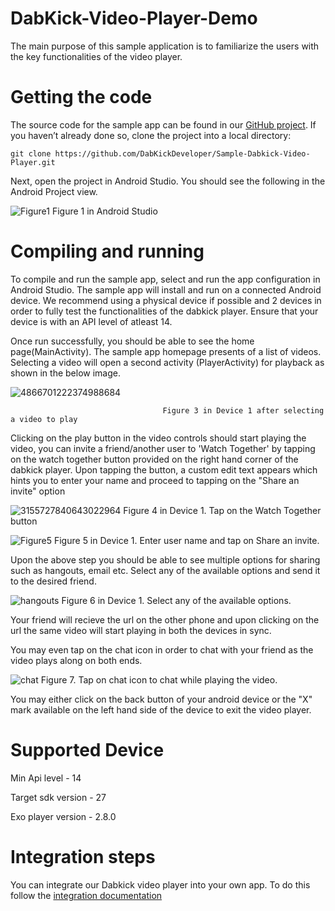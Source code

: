 # DabKick-Video-Player-Demo
The main purpose of this sample application is to familiarize the users with the key functionalities of the video player.

# Getting the code

The source code for the sample app can be found in our [GitHub project](https://github.com/DabKickDeveloper/Sample-Dabkick-Video-Player.git). If you haven’t already done so, clone the project into a local directory:

    git clone https://github.com/DabKickDeveloper/Sample-Dabkick-Video-Player.git

Next, open the project in Android Studio. You should see the following in the Android Project view.
                                        
![Figure1](https://user-images.githubusercontent.com/13344744/44399170-245a2400-a564-11e8-82dd-1963403fa98c.png)
                                       Figure 1 in Android Studio
                                        
                                        

# Compiling and running 

To compile and run the sample app, select and run the app configuration in Android Studio. The sample app will install and run on a connected Android device. We recommend using a physical device if possible and 2 devices in order to fully test the functionalities of the dabkick player. Ensure that your device is with an API level of atleast 14.

Once run successfully, you should be able to see the home page(MainActivity). The sample app homepage presents of a list of videos. Selecting a video will open a second activity (PlayerActivity) for playback as shown in the below image. 

![4866701222374988684](https://user-images.githubusercontent.com/13344744/44450989-0944ee00-a610-11e8-99c4-e3f91f07c66c.jpg)

                                      Figure 3 in Device 1 after selecting a video to play
                                      
                                      
                                      
Clicking on the play button in the video controls should start playing the video, you can invite a friend/another user to 'Watch Together' by tapping on the watch together button provided on the right hand corner of the dabkick player. Upon tapping the button, a custom edit text appears which hints you to enter your name and proceed to tapping on the "Share an invite" option
 
 ![3155727840643022964](https://user-images.githubusercontent.com/13344744/44451017-1f52ae80-a610-11e8-94f2-2e2299bf28b2.jpg)
                                   Figure 4 in Device 1. Tap on the Watch Together button
                                    
  
  
  
![Figure5](https://user-images.githubusercontent.com/13344744/44400997-caa92800-a56a-11e8-89f8-138c241e637c.jpg)
                                    Figure 5 in Device 1. Enter user name and tap on Share an invite.
                                    
                                    
 Upon the above step you should be able to see multiple options for sharing such as hangouts, email etc. Select any of the available options and send it to the desired friend. 
 
 
 ![hangouts](https://user-images.githubusercontent.com/13344744/44451096-53c66a80-a610-11e8-95d2-4d6f89aea5ef.jpg)
                                   Figure 6 in Device 1. Select any of the available options.
 
 Your friend will recieve the url on the other phone and upon clicking on the url the same video will start playing in both the devices in sync.
 
 You may even tap on the chat icon in order to chat with your friend as the video plays along on both ends.
 
 ![chat](https://user-images.githubusercontent.com/13344744/44451104-5d4fd280-a610-11e8-8605-a6e7920bd404.jpg)
                                   Figure 7. Tap on chat icon to chat while playing the video.
                                   
                                   
  You may either click on the back button of your android device or the "X" mark available on the left hand side of the device to exit the video player.
  
 # Supported Device
 
 Min Api level - 14
 
 Target sdk version - 27
 
 Exo player version - 2.8.0
 
 # Integration steps
 
 You can integrate our Dabkick video player into your own app. To do this follow the [integration documentation](https://www.dabkick.com/video_player/Firework/)
